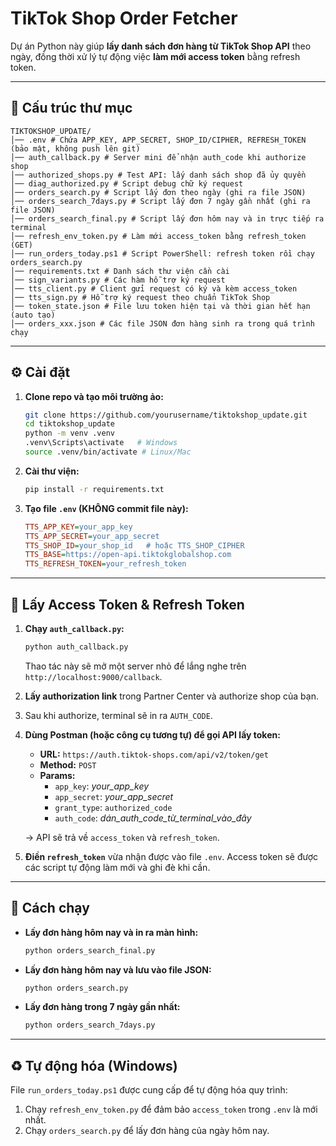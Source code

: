 # TikTok Shop Order Fetcher

Dự án Python này giúp **lấy danh sách đơn hàng từ TikTok Shop API** theo ngày, đồng thời xử lý tự động việc **làm mới access token** bằng refresh token.

---

## 📂 Cấu trúc thư mục

```
TIKTOKSHOP_UPDATE/
│── .env # Chứa APP_KEY, APP_SECRET, SHOP_ID/CIPHER, REFRESH_TOKEN (bảo mật, không push lên git)
│── auth_callback.py # Server mini để nhận auth_code khi authorize shop
│── authorized_shops.py # Test API: lấy danh sách shop đã ủy quyền
│── diag_authorized.py # Script debug chữ ký request
│── orders_search.py # Script lấy đơn theo ngày (ghi ra file JSON)
│── orders_search_7days.py # Script lấy đơn 7 ngày gần nhất (ghi ra file JSON)
│── orders_search_final.py # Script lấy đơn hôm nay và in trực tiếp ra terminal
│── refresh_env_token.py # Làm mới access_token bằng refresh_token (GET)
│── run_orders_today.ps1 # Script PowerShell: refresh token rồi chạy orders_search.py
│── requirements.txt # Danh sách thư viện cần cài
│── sign_variants.py # Các hàm hỗ trợ ký request
│── tts_client.py # Client gửi request có ký và kèm access_token
│── tts_sign.py # Hỗ trợ ký request theo chuẩn TikTok Shop
│── token_state.json # File lưu token hiện tại và thời gian hết hạn (auto tạo)
│── orders_xxx.json # Các file JSON đơn hàng sinh ra trong quá trình chạy
```

---

## ⚙️ Cài đặt

1.  **Clone repo và tạo môi trường ảo:**
    ```bash
    git clone https://github.com/yourusername/tiktokshop_update.git
    cd tiktokshop_update
    python -m venv .venv
    .venv\Scripts\activate   # Windows
    source .venv/bin/activate # Linux/Mac
    ```

2.  **Cài thư viện:**
    ```bash
    pip install -r requirements.txt
    ```

3.  **Tạo file `.env` (KHÔNG commit file này):**
    ```ini
    TTS_APP_KEY=your_app_key
    TTS_APP_SECRET=your_app_secret
    TTS_SHOP_ID=your_shop_id   # hoặc TTS_SHOP_CIPHER
    TTS_BASE=https://open-api.tiktokglobalshop.com
    TTS_REFRESH_TOKEN=your_refresh_token
    ```

---

## 🔑 Lấy Access Token & Refresh Token

1.  **Chạy `auth_callback.py`:**
    ```bash
    python auth_callback.py
    ```
    Thao tác này sẽ mở một server nhỏ để lắng nghe trên `http://localhost:9000/callback`.

2.  **Lấy authorization link** trong Partner Center và authorize shop của bạn.

3.  Sau khi authorize, terminal sẽ in ra `AUTH_CODE`.

4.  **Dùng Postman (hoặc công cụ tương tự) để gọi API lấy token:**
    - **URL:** `https://auth.tiktok-shops.com/api/v2/token/get`
    - **Method:** `POST`
    - **Params:**
        - `app_key`: *your_app_key*
        - `app_secret`: *your_app_secret*
        - `grant_type`: `authorized_code`
        - `auth_code`: *dán_auth_code_từ_terminal_vào_đây*

    → API sẽ trả về `access_token` và `refresh_token`.

5.  **Điền `refresh_token`** vừa nhận được vào file `.env`. Access token sẽ được các script tự động làm mới và ghi đè khi cần.

---

## 🚀 Cách chạy

*   **Lấy đơn hàng hôm nay và in ra màn hình:**
    ```bash
    python orders_search_final.py
    ```

*   **Lấy đơn hàng hôm nay và lưu vào file JSON:**
    ```bash
    python orders_search.py
    ```

*   **Lấy đơn hàng trong 7 ngày gần nhất:**
    ```bash
    python orders_search_7days.py
    ```

---

## ♻️ Tự động hóa (Windows)

File `run_orders_today.ps1` được cung cấp để tự động hóa quy trình:

1.  Chạy `refresh_env_token.py` để đảm bảo `access_token` trong `.env` là mới nhất.
2.  Chạy `orders_search.py` để lấy đơn hàng của ngày hôm nay.

